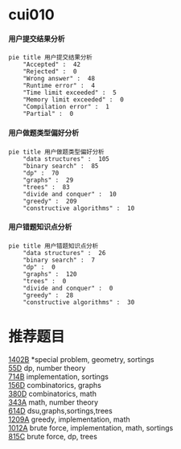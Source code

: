 # cui010

<!-- tabs:start -->



#### **用户提交结果分析**

```mermaid
pie title 用户提交结果分析
    "Accepted" :  42
    "Rejected" :  0
    "Wrong answer" :  48
    "Runtime error" :  4
    "Time limit exceeded" :  5
    "Memory limit exceeded" :  0
    "Compilation error" :  1
    "Partial" :  0
```

#### **用户做题类型偏好分析**

```mermaid
pie title 用户做题类型偏好分析
    "data structures" :  105
    "binary search" :  85
    "dp" :  70
    "graphs" :  29
    "trees" :  83
    "divide and conquer" :  10
    "greedy" :  209
    "constructive algorithms" :  10
```
#### **用户错题知识点分析**

```mermaid
pie title 用户错题知识点分析
    "data structures" :  26
    "binary search" :  7
    "dp" :  0
    "graphs" :  120
    "trees" :  0
    "divide and conquer" :  0
    "greedy" :  28
    "constructive algorithms" :  30
```



<!-- tabs:end -->
# 推荐题目
[1402B](https://codeforces.com/contest/1402/problem/B)		*special problem,
                        geometry,
                        sortings		  
[55D](https://codeforces.com/contest/55/problem/D)		dp,
                        number theory		  
[714B](https://codeforces.com/contest/714/problem/B)		implementation,
                        sortings		  
[156D](https://codeforces.com/contest/156/problem/D)		combinatorics,
                        graphs		  
[380D](https://codeforces.com/contest/380/problem/D)		combinatorics,
                        math		  
[343A](https://codeforces.com/contest/343/problem/A)		math,
                        number theory		  
[614D](https://codeforces.com/contest/614/problem/D)		dsu,graphs,sortings,trees		  
[1209A](https://codeforces.com/contest/1209/problem/A)		greedy,
                        implementation,
                        math		  
[1012A](https://codeforces.com/contest/1012/problem/A)		brute force,
                        implementation,
                        math,
                        sortings		  
[815C](https://codeforces.com/contest/815/problem/C)		brute force,
                        dp,
                        trees		  
